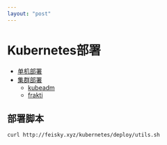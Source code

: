 ```yaml
---
layout: "post"
---
```


# Kubernetes部署

- [单机部署](single.html)
- [集群部署](cluster.html)
  - [kubeadm](kubeadm.html)
  - [frakti](frakti/index.html)

## 部署脚本

```
curl http://feisky.xyz/kubernetes/deploy/utils.sh
```

